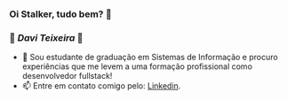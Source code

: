 ### Oi Stalker, tudo bem? 🖖

### 🦇 **_Davi Teixeira_** 🦇

- 💬 Sou estudante de graduação em Sistemas de Informação e procuro experiências que me levem a uma formação profissional como desenvolvedor fullstack!
- 📫 Entre em contato comigo pelo: [Linkedin](https://www.linkedin.com/in/daviteixeira-me/).

<!--
**daviteixeira-btm/daviteixeira-btm** is a ✨ _special_ ✨ repository because its `README.md` (this file) appears on your GitHub profile.

Here are some ideas to get you started:

- 🔭 I’m currently working on ...
- 🌱 I’m currently learning ...
- 👯 I’m looking to collaborate on ...
- 🤔 I’m looking for help with ...
- 💬 Ask me about ...
- 📫 How to reach me: ...
- 😄 Pronouns: ...
- ⚡ Fun fact: ...
-->
